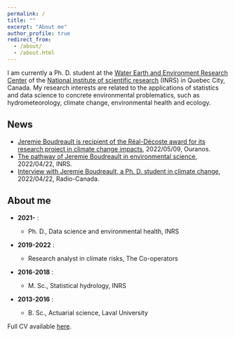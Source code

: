 ```yaml
---
permalink: /
title: ""
excerpt: "About me"
author_profile: true
redirect_from: 
  - /about/
  - /about.html
---
```


I am currently a Ph. D. student at the [Water Earth and Environment Research Center](https://inrs.ca/en/inrs/research-centres/eau-terre-environnement-research-centre/) of the [National institute of scientific research](https://inrs.ca/en/) (INRS) in Quebec City, Canada. My research interests are related to the applications of statistics and data science to concrete environmental problematics, such as hydrometeorology, climate change, environmental health and ecology.

News
----------

* [Jeremie Boudreault is recipient of the Réal-Décoste award for its research project in climate change impacts](https://www.ouranos.ca/felicitations-au-recipiendaire-du-prix-real-decoste-2022/), 2022/05/09, Ouranos.
* [The pathway of Jeremie Boudreault in environmental science](https://inrs.ca/actualites/ma-recherche-en-serie-la-passion-pour-lenvironnement-de-jeremie-boudreault-de-la-maitrise-au-doctorat/), 2022/04/22, INRS.
* [Interview with Jeremie Boudreault, a Ph. D. student in climate change](https://ici.radio-canada.ca/ohdio/premiere/emissions/place-publique/episodes/622784/rattrapage-du-vendredi-22-avril-2022/8?fbclid=IwAR3RnzZaGAJ6dpHQw4YDKKyxn9wqVtviFJphlqIKjWB8S76jWbW0nJhrA38), 2022/04/22, Radio-Canada.


About me
----------

* **2021-** :
  * Ph. D., Data science and environmental health, INRS

* **2019-2022** : 
  * Research analyst in climate risks, The Co-operators

* **2016-2018** :  
  * M. Sc., Statistical hydrology, INRS

* **2013-2016** : 
  * B. Sc., Actuarial science, Laval University

Full CV available [here](https://jeremieboudreault.github.io/cv/).